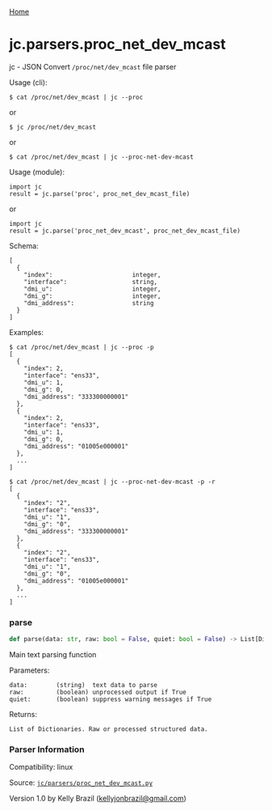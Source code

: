 [Home](https://kellyjonbrazil.github.io/jc/)
<a id="jc.parsers.proc_net_dev_mcast"></a>

# jc.parsers.proc_net_dev_mcast

jc - JSON Convert `/proc/net/dev_mcast` file parser

Usage (cli):

    $ cat /proc/net/dev_mcast | jc --proc

or

    $ jc /proc/net/dev_mcast

or

    $ cat /proc/net/dev_mcast | jc --proc-net-dev-mcast

Usage (module):

    import jc
    result = jc.parse('proc', proc_net_dev_mcast_file)

or

    import jc
    result = jc.parse('proc_net_dev_mcast', proc_net_dev_mcast_file)

Schema:

    [
      {
        "index":                      integer,
        "interface":                  string,
        "dmi_u":                      integer,
        "dmi_g":                      integer,
        "dmi_address":                string
      }
    ]

Examples:

    $ cat /proc/net/dev_mcast | jc --proc -p
    [
      {
        "index": 2,
        "interface": "ens33",
        "dmi_u": 1,
        "dmi_g": 0,
        "dmi_address": "333300000001"
      },
      {
        "index": 2,
        "interface": "ens33",
        "dmi_u": 1,
        "dmi_g": 0,
        "dmi_address": "01005e000001"
      },
      ...
    ]

    $ cat /proc/net/dev_mcast | jc --proc-net-dev-mcast -p -r
    [
      {
        "index": "2",
        "interface": "ens33",
        "dmi_u": "1",
        "dmi_g": "0",
        "dmi_address": "333300000001"
      },
      {
        "index": "2",
        "interface": "ens33",
        "dmi_u": "1",
        "dmi_g": "0",
        "dmi_address": "01005e000001"
      },
      ...
    ]

<a id="jc.parsers.proc_net_dev_mcast.parse"></a>

### parse

```python
def parse(data: str, raw: bool = False, quiet: bool = False) -> List[Dict]
```

Main text parsing function

Parameters:

    data:        (string)  text data to parse
    raw:         (boolean) unprocessed output if True
    quiet:       (boolean) suppress warning messages if True

Returns:

    List of Dictionaries. Raw or processed structured data.

### Parser Information
Compatibility:  linux

Source: [`jc/parsers/proc_net_dev_mcast.py`](https://github.com/kellyjonbrazil/jc/blob/master/jc/parsers/proc_net_dev_mcast.py)

Version 1.0 by Kelly Brazil (kellyjonbrazil@gmail.com)
